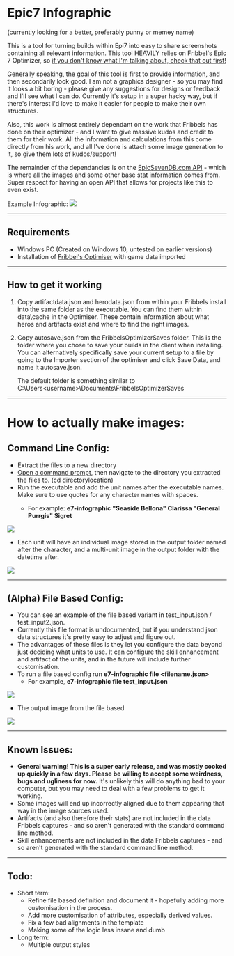 # Epic7 Infographic
(currently looking for a better, preferably punny or memey name)

This is a tool for turning builds within Epi7 into easy to share screenshots containing all relevant information. This tool HEAVILY relies on Fribbel's Epic 7 Optimizer, so [if you don't know what I'm talking about, check that out first!]((https://github.com/fribbels/Fribbels-Epic-7-Optimizer/)) 

Generally speaking, the goal of this tool is first to provide information, and then secondarily look good. I am not a graphics designer - so you may find it looks a bit boring - please give any suggestions for designs or feedback and I'll see what I can do. Currently it's setup in a super hacky way, but if there's interest I'd love to make it easier for people to make their own structures. 

Also, this work is almost entirely dependant on the work that Fribbels has done on their optimizer - and I want to give massive kudos and credit to them for their work. All the information and calculations from this come directly from his work, and all I've done is attach some image generation to it, so give them lots of kudos/support!

The remainder of the dependancies is on the [EpicSevenDB.com API](https://api.epicsevendb.com/) - which is where all the images and some other base stat information comes from. Super respect for having an open API that allows for projects like this to even exist. 


Example Infographic:
![](https://i.imgur.com/nVAVYtd.png)
_________________
## Requirements
- Windows PC (Created on Windows 10, untested on earlier versions)
- Installation of [Fribbel's Optimiser](https://github.com/fribbels/Fribbels-Epic-7-Optimizer/) with game data imported
_________________
## How to get it working
1. Copy artifactdata.json and herodata.json from within your Fribbels install into the same folder as the executable.  You can find them within data\cache in the Optimiser. These contain information about what heros and artifacts exist and where to find the right images.

2. Copy autosave.json from the FribbelsOptimizerSaves folder. This is the folder where you chose to save your builds in the client when installing. You can alternatively specifically save your current setup to a file by going to the Importer section of the optimiser and click Save Data, and name it autosave.json.

   The default folder is something similar to C:\Users\<username>\Documents\FribbelsOptimizerSaves
_________________
# How to actually make images:
## Command Line Config:
- Extract the files to a new directory
- [Open a command prompt](https://www.howtogeek.com/235101/10-ways-to-open-the-command-prompt-in-windows-10/), then navigate to the directory you extracted the files to. (cd directorylocation)
- Run the executable and add the unit names after the executable names.  Make sure to use quotes for any character names with spaces. <screenshot>
  - For example: **e7-infographic "Seaside Bellona" Clarissa "General Purrgis" Sigret**

![](https://i.imgur.com/lfxygMo.png)

- Each unit will have an individual image stored in the output folder named after the character, and a multi-unit image in the output folder with the datetime after.

![](https://i.imgur.com/VhJ07aE.png)
_________________
## (Alpha) File Based Config:
- You can see an example of the file based variant in test_input.json / test_input2.json.
- Currently this file format is undocumented, but if you understand json data structures it's pretty easy to adjust and figure out.
- The advantages of these files is they let you configure the data beyond just deciding what units to use. It can configure the skill enhancement and artifact of the units, and in the future will include further customisation.
- To run a file based config run **e7-infographic file <filename.json>**
  - For example,  **e7-infographic file test_input.json**

![](https://i.imgur.com/PNMwTKz.png)

- The output image from the file based 

![](https://i.imgur.com/fzmwvMU.png)

_________________
## Known Issues:
- **General warning! This is a super early release, and was mostly cooked up quickly in a few days. Please be willing to accept some weirdness, bugs and ugliness for now.** It's unlikely this will do anything bad to your computer, but you may need to deal with a few problems to get it working.
- Some images will end up incorrectly aligned due to them appearing that way in the image sources used.
- Artifacts (and also therefore their stats) are not included in the data Fribbels captures - and so aren't generated with the standard command line method.
- Skill enhancements are not included in the data Fribbels captures - and so aren't generated with the standard command line method.

_________________
## Todo:
- Short term:
  - Refine file based definition and document it - hopefully adding more customisation in the process.
  - Add more customisation of attributes, especially derived values.
  - Fix a few bad alignments in the template
  - Making some of the logic less insane and dumb
- Long term:
  - Multiple output styles

